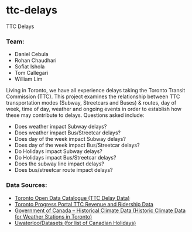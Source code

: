 # ttc-delays

TTC Delays

### Team:
* Daniel Cebula
* Rohan Chaudhari
* Sofiat Ishola
* Tom Callegari
* William Lim


Living in Toronto, we have all experience delays taking the Toronto Transit Commission (TTC).
This project examines the relationship between TTC transportation modes (Subway, Streetcars and Buses) & routes, day of week, time of day, weather and ongoing events in order to establish how these may contribute to delays. Questions asked include:
* Does weather impact Subway delays?
* Does weather impact Bus/Streetcar delays?
* Does day of the week impact Subway delays?
* Does day of the week impact Bus/Streetcar delays?
* Do Holidays impact Subway delays?
* Do Holidays impact Bus/Streetcar delays?
* Does the subway line impact delays?
* Does bus/streetcar route impact delays?


### Data Sources:
* [Toronto Open Data Catalogue (TTC Delay Data)](https://www.toronto.ca/city-government/data-research-maps/open-data/)
* [Toronto Progress Portal TTC Revenue and Ridership Data](https://www.toronto.ca/city-government/data-research-maps/toronto-progress-portal/)
* [Government of Canada – Historical Climate Data (Historic Climate Data for Weather Stations in Toronto)](http://climate.weather.gc.ca/)
* [Uwaterloo/Datasets
(for list of Canadian Holidays)](https://github.com/uWaterloo/Datasets.git)
    
